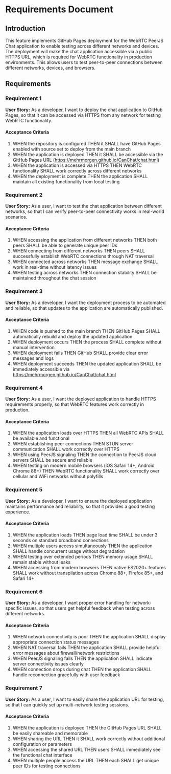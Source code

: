 # Requirements Document

## Introduction

This feature implements GitHub Pages deployment for the WebRTC PeerJS Chat application to enable testing across different networks and devices. The deployment will make the chat application accessible via a public HTTPS URL, which is required for WebRTC functionality in production environments. This allows users to test peer-to-peer connections between different networks, devices, and browsers.

## Requirements

### Requirement 1

**User Story:** As a developer, I want to deploy the chat application to GitHub Pages, so that it can be accessed via HTTPS from any network for testing WebRTC functionality.

#### Acceptance Criteria

1. WHEN the repository is configured THEN it SHALL have GitHub Pages enabled with source set to deploy from the main branch
2. WHEN the application is deployed THEN it SHALL be accessible via the GitHub Pages URL (https://mehrmorgen.github.io/CanChat/chat.html)
3. WHEN the application is accessed via HTTPS THEN WebRTC functionality SHALL work correctly across different networks
4. WHEN the deployment is complete THEN the application SHALL maintain all existing functionality from local testing

### Requirement 2

**User Story:** As a user, I want to test the chat application between different networks, so that I can verify peer-to-peer connectivity works in real-world scenarios.

#### Acceptance Criteria

1. WHEN accessing the application from different networks THEN both peers SHALL be able to generate unique peer IDs
2. WHEN connecting from different networks THEN peers SHALL successfully establish WebRTC connections through NAT traversal
3. WHEN connected across networks THEN message exchange SHALL work in real-time without latency issues
4. WHEN testing across networks THEN connection stability SHALL be maintained throughout the chat session

### Requirement 3

**User Story:** As a developer, I want the deployment process to be automated and reliable, so that updates to the application are automatically published.

#### Acceptance Criteria

1. WHEN code is pushed to the main branch THEN GitHub Pages SHALL automatically rebuild and deploy the updated application
2. WHEN deployment occurs THEN the process SHALL complete without manual intervention
3. WHEN deployment fails THEN GitHub SHALL provide clear error messages and logs
4. WHEN deployment succeeds THEN the updated application SHALL be immediately accessible via https://mehrmorgen.github.io/CanChat/chat.html

### Requirement 4

**User Story:** As a user, I want the deployed application to handle HTTPS requirements properly, so that WebRTC features work correctly in production.

#### Acceptance Criteria

1. WHEN the application loads over HTTPS THEN all WebRTC APIs SHALL be available and functional
2. WHEN establishing peer connections THEN STUN server communication SHALL work correctly over HTTPS
3. WHEN using PeerJS signaling THEN the connection to PeerJS cloud servers SHALL be secure and reliable
4. WHEN testing on modern mobile browsers (iOS Safari 14+, Android Chrome 88+) THEN WebRTC functionality SHALL work correctly over cellular and WiFi networks without polyfills

### Requirement 5

**User Story:** As a developer, I want to ensure the deployed application maintains performance and reliability, so that it provides a good testing experience.

#### Acceptance Criteria

1. WHEN the application loads THEN page load time SHALL be under 3 seconds on standard broadband connections
2. WHEN multiple users access simultaneously THEN the application SHALL handle concurrent usage without degradation
3. WHEN testing over extended periods THEN memory usage SHALL remain stable without leaks
4. WHEN accessing from modern browsers THEN native ES2020+ features SHALL work without transpilation across Chrome 88+, Firefox 85+, and Safari 14+

### Requirement 6

**User Story:** As a developer, I want proper error handling for network-specific issues, so that users get helpful feedback when testing across different networks.

#### Acceptance Criteria

1. WHEN network connectivity is poor THEN the application SHALL display appropriate connection status messages
2. WHEN NAT traversal fails THEN the application SHALL provide helpful error messages about firewall/network restrictions
3. WHEN PeerJS signaling fails THEN the application SHALL indicate server connectivity issues clearly
4. WHEN connection drops during chat THEN the application SHALL handle reconnection gracefully with user feedback

### Requirement 7

**User Story:** As a user, I want to easily share the application URL for testing, so that I can quickly set up multi-network testing sessions.

#### Acceptance Criteria

1. WHEN the application is deployed THEN the GitHub Pages URL SHALL be easily shareable and memorable
2. WHEN sharing the URL THEN it SHALL work correctly without additional configuration or parameters
3. WHEN accessing the shared URL THEN users SHALL immediately see the functional chat interface
4. WHEN multiple people access the URL THEN each SHALL get unique peer IDs for testing connections
